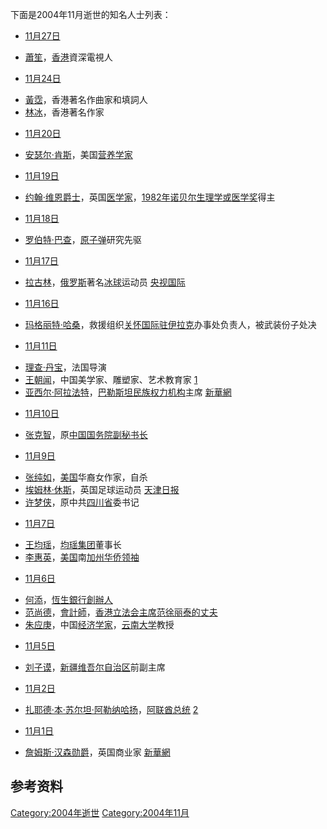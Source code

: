<noinclude>

下面是2004年11月逝世的知名人士列表： </noinclude>

  - [11月27日](../Page/11月27日.md "wikilink")

<!-- end list -->

  - [蕭笙](../Page/蕭笙.md "wikilink")，[香港](../Page/香港.md "wikilink")資深電視人

<!-- end list -->

  - [11月24日](../Page/11月24日.md "wikilink")

<!-- end list -->

  - [黃霑](../Page/黃霑.md "wikilink")，香港著名作曲家和填詞人
  - [林冰](../Page/林冰.md "wikilink")，香港著名作家

<!-- end list -->

  - [11月20日](../Page/11月20日.md "wikilink")

<!-- end list -->

  - [安瑟尔·肯斯](https://zh.wikipedia.org/wiki/安瑟尔·肯斯 "wikilink")，美国[营养学家](https://zh.wikipedia.org/wiki/营养学家 "wikilink")

<!-- end list -->

  - [11月19日](../Page/11月19日.md "wikilink")

<!-- end list -->

  - [约翰·维恩爵士](https://zh.wikipedia.org/wiki/约翰·维恩 "wikilink")，英国[医学家](https://zh.wikipedia.org/wiki/医学家 "wikilink")，[1982年](../Page/1982年.md "wikilink")[诺贝尔生理学或医学奖](../Page/诺贝尔生理学或医学奖.md "wikilink")得主

<!-- end list -->

  - [11月18日](../Page/11月18日.md "wikilink")

<!-- end list -->

  - [罗伯特·巴查](https://zh.wikipedia.org/wiki/罗伯特·巴查 "wikilink")，[原子弹](../Page/原子弹.md "wikilink")研究先驱

<!-- end list -->

  - [11月17日](../Page/11月17日.md "wikilink")

<!-- end list -->

  - [拉古林](https://zh.wikipedia.org/wiki/拉古林 "wikilink")，[俄罗斯](../Page/俄罗斯.md "wikilink")著名[冰球](../Page/冰球.md "wikilink")运动员
    [央视国际](http://www.cctv.com/news/sports/ski_skate/20041119/100044.shtml)

<!-- end list -->

  - [11月16日](../Page/11月16日.md "wikilink")

<!-- end list -->

  - [玛格丽特·哈桑](https://zh.wikipedia.org/wiki/玛格丽特·哈桑 "wikilink")，救援组织[关怀国际驻](https://zh.wikipedia.org/wiki/关怀国际 "wikilink")[伊拉克](../Page/伊拉克.md "wikilink")办事处负责人，被武装份子处决

<!-- end list -->

  - [11月11日](../Page/11月11日.md "wikilink")

<!-- end list -->

  - [理查·丹宝](https://zh.wikipedia.org/wiki/理查·丹宝 "wikilink")，法国导演
  - [王朝闻](../Page/王朝闻.md "wikilink")，中国美学家、雕塑家、艺术教育家
    [1](http://www.people.com.cn/GB/wenhua/22219/3003735.html)
  - [亚西尔·阿拉法特](../Page/亚西尔·阿拉法特.md "wikilink")，[巴勒斯坦民族权力机构](../Page/巴勒斯坦民族权力机构.md "wikilink")主席
    [新華網](http://news.xinhuanet.com/world/2004-11/11/content_2203698.htm)

<!-- end list -->

  - [11月10日](../Page/11月10日.md "wikilink")

<!-- end list -->

  - [张克智](https://zh.wikipedia.org/wiki/张克智 "wikilink")，原[中国国务院副秘书长](https://zh.wikipedia.org/wiki/中国国务院 "wikilink")

<!-- end list -->

  - [11月9日](../Page/11月9日.md "wikilink")

<!-- end list -->

  - [张纯如](../Page/张纯如.md "wikilink")，[美国](../Page/美国.md "wikilink")华裔女作家，自杀
  - [埃姆林·休斯](../Page/埃姆林·休斯.md "wikilink")，英国足球运动员
    [天津日报](https://archive.is/20041112045433/http://sports.tom.com/1016/1037/20041110-463162.html)
  - [许梦侠](https://zh.wikipedia.org/wiki/许梦侠 "wikilink")，原中共[四川省](../Page/四川省.md "wikilink")委书记

<!-- end list -->

  - [11月7日](../Page/11月7日.md "wikilink")

<!-- end list -->

  - [王均瑶](https://zh.wikipedia.org/wiki/王均瑶 "wikilink")，[均瑶集团](../Page/均瑶集团.md "wikilink")董事长
  - [李惠英](https://zh.wikipedia.org/wiki/李惠英 "wikilink")，[美国](../Page/美国.md "wikilink")南[加州华侨领袖](https://zh.wikipedia.org/wiki/加州 "wikilink")

<!-- end list -->

  - [11月6日](../Page/11月6日.md "wikilink")

<!-- end list -->

  - [何添](../Page/何添.md "wikilink")，[恆生銀行創辦人](https://zh.wikipedia.org/wiki/恆生銀行 "wikilink")
  - [范尚德](https://zh.wikipedia.org/wiki/范尚德 "wikilink")，[會計師](../Page/會計師.md "wikilink")，[香港立法会主席](https://zh.wikipedia.org/wiki/香港立法会 "wikilink")[范徐丽泰的丈夫](https://zh.wikipedia.org/wiki/范徐丽泰 "wikilink")
  - [朱应庚](https://zh.wikipedia.org/wiki/朱应庚 "wikilink")，中国[经济学家](../Page/经济学家.md "wikilink")，[云南大学](../Page/云南大学.md "wikilink")教授

<!-- end list -->

  - [11月5日](../Page/11月5日.md "wikilink")

<!-- end list -->

  - [刘子谟](https://zh.wikipedia.org/wiki/刘子谟 "wikilink")，[新疆维吾尔自治区](../Page/新疆维吾尔自治区.md "wikilink")前副主席

<!-- end list -->

  - [11月2日](../Page/11月2日.md "wikilink")

<!-- end list -->

  - [扎耶德·本·苏尔坦·阿勒纳哈扬](https://zh.wikipedia.org/wiki/扎耶德·本·苏尔坦·阿勒纳哈扬 "wikilink")，[阿联酋总统](https://zh.wikipedia.org/wiki/阿联酋 "wikilink")
    [2](https://web.archive.org/web/20080621130837/http://www.chinadaily.com.cn/gb/doc/2004-11/03/content_387930.htm)

<!-- end list -->

  - [11月1日](../Page/11月1日.md "wikilink")

<!-- end list -->

  - [詹姆斯·汉森勋爵](https://zh.wikipedia.org/wiki/詹姆斯·汉森 "wikilink")，英国商业家
    [新華網](http://news.xinhuanet.com/world/2004-11/02/content_2168986.htm)

## 参考资料

[Category:2004年逝世](https://zh.wikipedia.org/wiki/Category:2004年逝世 "wikilink")
[Category:2004年11月](https://zh.wikipedia.org/wiki/Category:2004年11月 "wikilink")